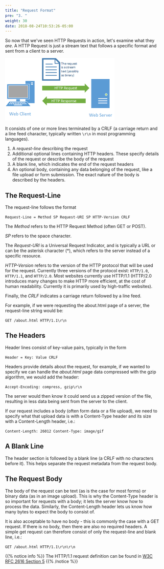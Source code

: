 ```yaml
---
title: "Request Format"
pre: "3. "
weight: 30
date: 2018-08-24T10:53:26-05:00
---
```


So now that we've seen HTTP Requests in action, let's examine what they _are_.  A HTTP Request is just a stream text that follows a specific format and sent from a client to a server.  

![Http Request as a stream of text](/images/2.3.1.png)

It consists of one or more lines terminated by a CRLF (a carriage return and a line feed character, typically written `\r\n` in most programming languages).

1. A _request-line_ describing the request 
2. Additional optional lines containing HTTP headers.  These specify details of the request or describe the body of the request 
3. A blank line, which indicates the end of the request headers
4. An optional body, containing any data belonging of the request, like a file upload or form submission.  The exact nature of the body is described by the headers.

## The Request-Line 
The request-line follows the format 

`Request-Line = Method SP Request-URI SP HTTP-Version CRLF`

The _Method_ refers to the HTTP Request Method (often GET or POST).   

_SP_ refers to the space character. 

The _Request-URI_ is a Universal Request Indicator, and is typically a URL or can be the asterisk character (\*), which refers to the server instead of a specific resource. 

_HTTP-Version_ refers to the version of the HTTP protocol that will be used for the request.  Currently three versions of the protocol exist: `HTTP/1.0`, `HTTP/1.1`, and `HTTP/2.0`.  Most websites currently use HTTP/1.1 (HTTP/2.0 introduces many changes to make HTTP more efficient, at the cost of human readability.  Currently it is primarily used by high-traffic websites).

Finally, the _CRLF_ indicates a carriage return followed by a line feed.

For example, if we were requesting the about.html page of a server, the request-line string would be: 

`GET /about.html HTTP/1.1\r\n`

## The Headers 
Header lines consist of key-value pairs, typically in the form 

`Header = Key: Value CRLF`

Headers provide details about the request, for example, if we wanted to specify we can handle the _about.html_ page data compressed with the gzip algorithm, we would add the header: 

`Accept-Encoding: compress, gzip\r\n`

The server would then know it could send us a zipped version of the file, resulting in less data being sent from the server to the client.

If our request includes a body (often form data or a file upload), we need to specify what that upload data is with a Content-Type header and its size with a Content-Length header, i.e.:

`Content-Length: 26012
Content-Type: image/gif`

## A Blank Line 
The header section is followed by a blank line (a CRLF with no characters before it). This helps separate the request metadata from the request body.  

## The Request Body
The body of the request can be text (as is the case for most forms) or binary data (as in an image upload).  This is why the Content-Type header is so important for requests with a body; it lets the server know how to process the data.  Similarly, the Content-Length header lets us know how many bytes to expect the body to consist of.  

It is also acceptable to have no body - this is commonly the case with a GET request.  If there is no body, then there are also no required headers.  A simple get request can therefore consist of only the request-line and blank line, i.e.:

`GET /about.html HTTP/1.1\r\n\r\n`

{{% notice info %}}
The HTTP/1.1 request definition can be found in [W3C RFC 2616 Section 5](https://www.w3.org/Protocols/rfc2616/rfc2616-sec5.html#sec5)
{{% /notice %}}
